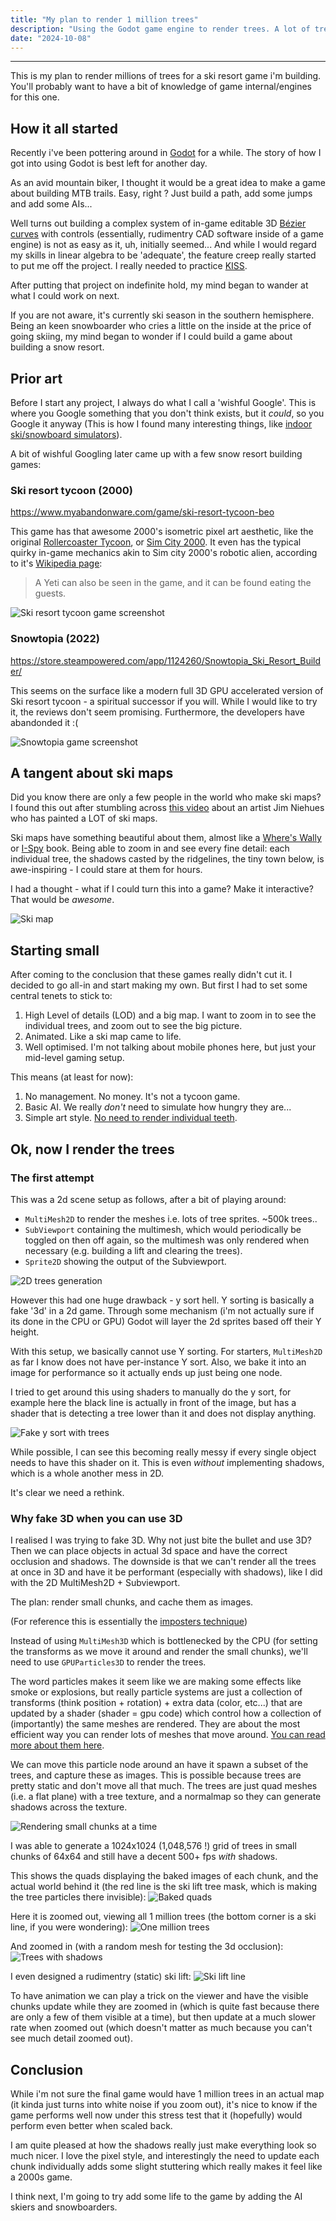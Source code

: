 ```yaml
---
title: "My plan to render 1 million trees"
description: "Using the Godot game engine to render trees. A lot of trees."
date: "2024-10-08"
---
```


---
This is my plan to render millions of trees for a ski resort game i'm building. You'll probably want to have a bit of knowledge of game internal/engines for this one.

## How it all started
Recently i've been pottering around in [Godot](https://godotengine.org/) for a while. The story of how I got into using Godot is best left for another day.

As an avid mountain biker, I thought it would be a great idea to make a game about building MTB trails. Easy, right ? Just build a path, add some jumps and add some AIs...

Well turns out building a complex system of in-game editable 3D [Bézier curves](https://en.wikipedia.org/wiki/B%C3%A9zier_curve) with controls (essentially, rudimentry CAD software inside of a game engine) is not as easy as it, uh, initially seemed... And while I would regard my skills in linear algebra to be 'adequate', the feature creep really started to put me off the project. I really needed to practice [KISS](https://en.wikipedia.org/wiki/KISS_principle).

After putting that project on indefinite hold, my mind began to wander at what I could work on next.

If you are not aware, it's currently ski season in the southern hemisphere. Being an keen snowboarder who cries a little on the inside at the price of going skiing, my mind began to wonder if I could build a game about building a snow resort.

## Prior art
Before I start any project, I always do what I call a 'wishful Google'. This is where you Google something that you don't think exists, but it _could_, so you Google it anyway (This is how I found many interesting things, like [indoor ski/snowboard simulators](https://www.skimachine.com/)).

A bit of wishful Googling later came up with a few snow resort building games:

### Ski resort tycoon (2000)
https://www.myabandonware.com/game/ski-resort-tycoon-beo

This game has that awesome 2000's isometric pixel art aesthetic, like the original [Rollercoaster Tycoon](https://en.wikipedia.org/wiki/RollerCoaster_Tycoon), or [Sim City 2000](https://en.wikipedia.org/wiki/SimCity_2000). It even has the typical quirky in-game mechanics akin to Sim city 2000's robotic alien, according to it's [Wikipedia page](https://en.wikipedia.org/wiki/Ski_Resort_Tycoon):

> A Yeti can also be seen in the game, and it can be found eating the guests.

![Ski resort tycoon game screenshot](ski-resort-tycoon.jpg)

### Snowtopia (2022)
https://store.steampowered.com/app/1124260/Snowtopia_Ski_Resort_Builder/

This seems on the surface like a modern full 3D GPU accelerated version of Ski resort tycoon - a spiritual successor if you will. While I would like to try it, the reviews don't seem promising. Furthermore, the developers have abandonded it :(

![Snowtopia game screenshot](snowtopia.jpg)

## A tangent about ski maps
Did you know there are only a few people in the world who make ski maps? I found this out after stumbling across [this video](https://www.youtube.com/watch?v=Umy6lyjDDdg) about an artist Jim Niehues who has painted a LOT of ski maps.

Ski maps have something beautiful about them, almost like a [Where's Wally](https://en.wikipedia.org/wiki/Where%27s_Wally%3F) or [I-Spy](https://en.wikipedia.org/wiki/I_Spy_(book_series)) book. Being able to zoom in and see every fine detail: each individual tree, the shadows casted by the ridgelines, the tiny town below, is awe-inspiring - I could stare at them for hours.

I had a thought - what if I could turn this into a game? Make it interactive? That would be _awesome_.

![Ski map](skimap.jpg)

## Starting small
After coming to the conclusion that these games really didn't cut it. I decided to go all-in and start making my own. But first I had to set some central tenets to stick to:

1. High Level of details (LOD) and a big map. I want to zoom in to see the individual trees, and zoom out to see the big picture. 
2. Animated. Like a ski map came to life.
3. Well optimised. I'm not talking about mobile phones here, but just your mid-level gaming setup.

This means (at least for now):
1. No management. No money. It's not a tycoon game.
2. Basic AI. We really _don't_ need to simulate how hungry they are...
3. Simple art style. [No need to render individual teeth](https://www.reddit.com/r/CitiesSkylines/comments/17gfq13/the_game_does_render_individual_teeth_with_no_lod/).

## Ok, now I render the trees

### The first attempt
This was a 2d scene setup as follows, after a bit of playing around:
- `MultiMesh2D` to render the meshes i.e. lots of tree sprites. ~500k trees..
- `SubViewport` containing the multimesh, which would periodically be toggled on then off again, so the multimesh was only rendered when necessary (e.g. building a lift and clearing the trees).
- `Sprite2D` showing the output of the Subviewport.

![2D trees generation](2d.png)

However this had one huge drawback - y sort hell. Y sorting is basically a fake '3d' in a 2d game. Through some mechanism (i'm not actually sure if its done in the CPU or GPU) Godot will layer the 2d sprites based off their Y height.

With this setup, we basically cannot use Y sorting. For starters, `MultiMesh2D` as far I know does not have per-instance Y sort. Also, we bake it into an image for performance so it actually ends up just being one node.

I tried to get around this using shaders to manually do the y sort, for example here the black line is actually in front of the image, but has a shader that is detecting a tree lower than it and does not display anything.

![Fake y sort with trees](fake-y-sort.png)

While possible, I can see this becoming really messy if every single object needs to have this shader on it. This is even _without_ implementing shadows, which is a whole another mess in 2D.

It's clear we need a rethink.

### Why fake 3D when you can use 3D
I realised I was trying to fake 3D. Why not just bite the bullet and use 3D? Then we can place objects in actual 3d space and have the correct occlusion and shadows. The downside is that we can't render all the trees at once in 3D and have it be performant (especially with shadows), like I did with the 2D MultiMesh2D + Subviewport.

The plan: render small chunks, and cache them as images.

(For reference this is essentially the [imposters technique](https://80.lv/articles/inside-game-development-using-impostors))

Instead of using `MultiMesh3D` which is bottlenecked by the CPU (for setting the transforms as we move it around and render the small chunks), we'll need to use `GPUParticles3D` to render the trees.

The word particles makes it seem like we are making some effects like smoke or explosions, but really particle systems are just a collection of transforms (think position + rotation) + extra data (color, etc...) that are updated by a shader (shader = gpu code) which control how a collection of (importantly) the same meshes are rendered. They are about the most efficient way you can render lots of meshes that move around. [You can read more about them here](https://docs.godotengine.org/en/stable/tutorials/3d/particles/index.html).

We can move this particle node around an have it spawn a subset of the trees, and capture these as images. This is possible because trees are pretty static and don't move all that much. The trees are just quad meshes (i.e. a flat plane) with a tree texture, and a normalmap so they can generate shadows across the texture.

![Rendering small chunks at a time](render-small-chunks.png)

I was able to generate a 1024x1024 (1,048,576 !) grid of trees in small chunks of 64x64 and still have a decent 500+ fps _with_ shadows.

This shows the quads displaying the baked images of each chunk, and the actual world behind it (the red line is the ski lift tree mask, which is making the tree particles there invisible):
![Baked quads](baked-quads.png)

Here it is zoomed out, viewing all 1 million trees (the bottom corner is a ski line, if you were wondering):
![One million trees](one-million-trees.png)

And zoomed in (with a random mesh for testing the 3d occlusion):
![Trees with shadows](trees-with-shadows.png)

I even designed a rudimentry (static) ski lift:
![Ski lift line](ski-lift-line.png)

To have animation we can play a trick on the viewer and have the visible chunks update while they are zoomed in (which is quite fast because there are only a few of them visible at a time), but then update at a much slower rate when zoomed out (which doesn't matter as much because you can't see much detail zoomed out).

## Conclusion
While i'm not sure the final game would have 1 million trees in an actual map (it kinda just turns into white noise if you zoom out), it's nice to know if the game performs well now under this stress test that it (hopefully) would perform even better when scaled back.

I am quite pleased at how the shadows really just make everything look so much nicer. I love the pixel style, and interestingly the need to update each chunk individually adds some slight stuttering which really makes it feel like a 2000s game.

I think next, I'm going to try add some life to the game by adding the AI skiers and snowboarders.